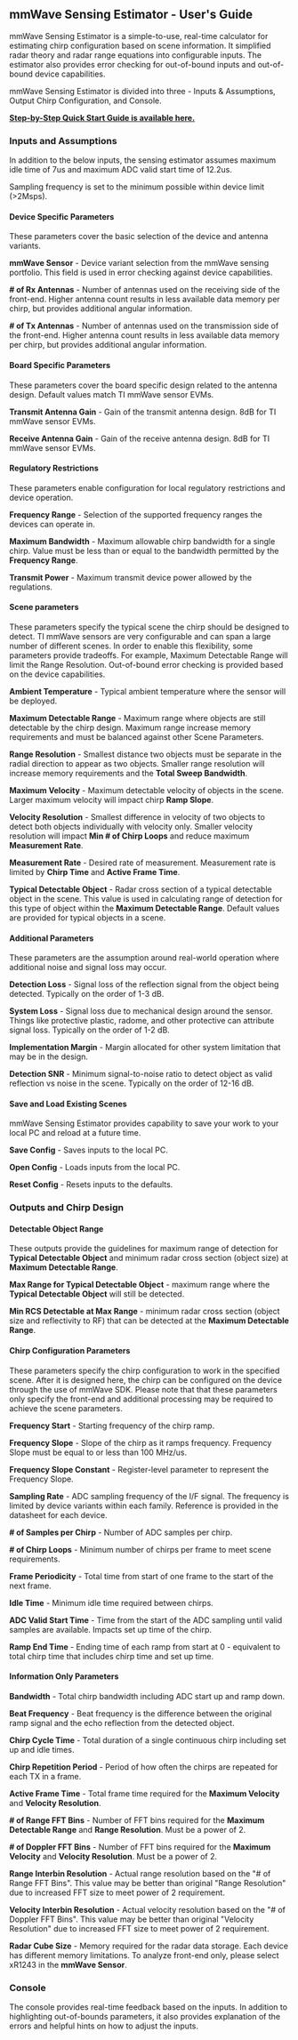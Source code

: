 ## mmWave Sensing Estimator - User's Guide

mmWave Sensing Estimator is a simple-to-use, real-time calculator for estimating chirp configuration based on scene information.  It simplified radar theory and radar range equations into configurable inputs.  The estimator also provides error checking for out-of-bound inputs and out-of-bound device capabilities.

mmWave Sensing Estimator is divided into three - Inputs & Assumptions, Output Chirp Configuration, and Console.

**<a href="app/mmwave_sensing_estimator_qsg.pdf" target="_blank">Step-by-Step Quick Start Guide is available here.</a>**

### Inputs and Assumptions

In addition to the below inputs, the sensing estimator assumes maximum idle time of 7us and maximum ADC valid start time of 12.2us.

Sampling frequency is set to the minimum possible within device limit (>2Msps).

#### Device Specific Parameters

These parameters cover the basic selection of the device and antenna variants.

**mmWave Sensor** - Device variant selection from the mmWave sensing portfolio.  This field is used in error checking against device capabilities.

**# of Rx Antennas** - Number of antennas used on the receiving side of the front-end.  Higher antenna count results in less available data memory per chirp, but provides additional angular information.

**# of Tx Antennas** - Number of antennas used on the transmission side of the front-end.  Higher antenna count results in less available data memory per chirp, but provides additional angular information.

#### Board Specific Parameters

These parameters cover the board specific design related to the antenna design.  Default values match TI mmWave sensor EVMs.

**Transmit Antenna Gain** - Gain of the transmit antenna design.  8dB for TI mmWave sensor EVMs.

**Receive Antenna Gain** - Gain of the receive antenna design.  8dB for TI mmWave sensor EVMs.

#### Regulatory Restrictions

These parameters enable configuration for local regulatory restrictions and device operation.

**Frequency Range** - Selection of the supported frequency ranges the devices can operate in.

**Maximum Bandwidth** - Maximum allowable chirp bandwidth for a single chirp.  Value must be less than or equal to the bandwidth permitted by the **Frequency Range**.

**Transmit Power** - Maximum transmit device power allowed by the regulations.

#### Scene parameters

These parameters specify the typical scene the chirp should be designed to detect.  TI mmWave sensors are very configurable and can span a large number of different scenes.  In order to enable this flexibility, some parameters provide tradeoffs.  For example, Maximum Detectable Range will limit the Range Resolution. Out-of-bound error checking is provided based on the device capabilities.

**Ambient Temperature** - Typical ambient temperature where the sensor will be deployed.

**Maximum Detectable Range** - Maximum range where objects are still detectable by the chirp design.  Maximum range increase memory requirements and must be balanced against other Scene Parameters.

**Range Resolution** - Smallest distance two objects must be separate in the radial direction to appear as two objects. Smaller range resolution will increase memory requirements and the **Total Sweep Bandwidth**.

**Maximum Velocity** - Maximum detectable velocity of objects in the scene.  Larger maximum velocity will impact chirp **Ramp Slope**.

**Velocity Resolution** - Smallest difference in velocity of two objects to detect both objects individually with velocity only. Smaller velocity resolution will impact **Min # of Chirp Loops** and reduce maximum **Measurement Rate**.

**Measurement Rate** - Desired rate of measurement.  Measurement rate is limited by **Chirp Time** and **Active Frame Time**.

**Typical Detectable Object** - Radar cross section of a typical detectable object in the scene.  This value is used in calculating range of detection for this type of object within the **Maximum Detectable Range**.  Default values are provided for typical objects in a scene.

#### Additional Parameters

These parameters are the assumption around real-world operation where additional noise and signal loss may occur.

**Detection Loss** - Signal loss of the reflection signal from the object being detected.  Typically on the order of 1-3 dB.

**System Loss** - Signal loss due to mechanical design around the sensor.  Things like protective plastic, radome, and other protective can attribute signal loss.  Typically on the order of 1-2 dB.

**Implementation Margin** - Margin allocated for other system limitation that may be in the design.

**Detection SNR** - Minimum signal-to-noise ratio to detect object as valid reflection vs noise in the scene.  Typically on the order of 12-16 dB.

#### Save and Load Existing Scenes

mmWave Sensing Estimator provides capability to save your work to your local PC and reload at a future time.  

**Save Config** - Saves inputs to the local PC.

**Open Config** - Loads inputs from the local PC.

**Reset Config** - Resets inputs to the defaults.

### Outputs and Chirp Design

#### Detectable Object Range

These outputs provide the guidelines for maximum range of detection for **Typical Detectable Object** and minimum radar cross section (object size) at **Maximum Detectable Range**.

**Max Range for Typical Detectable Object** - maximum range where the **Typical Detectable Object** will still be detected.

**Min RCS Detectable at Max Range** - minimum radar cross section (object size and reflectivity to RF) that can be detected at the **Maximum Detectable Range**.

#### Chirp Configuration Parameters

These parameters specify the chirp configuration to work in the specified scene.  After it is designed here, the chirp can be configured on the device through the use of mmWave SDK.  Please note that that these parameters only specify the front-end and additional processing may be required to achieve the scene parameters.

**Frequency Start** - Starting frequency of the chirp ramp.

**Frequency Slope** - Slope of the chirp as it ramps frequency.  Frequency Slope must be equal to or less than 100 MHz/us.

**Frequency Slope Constant** - Register-level parameter to represent the Frequency Slope.

**Sampling Rate** - ADC sampling frequency of the I/F signal.  The frequency is limited by device variants within each family.  Reference is provided in the datasheet for each device.

**# of Samples per Chirp** - Number of ADC samples per chirp.

**# of Chirp Loops** - Minimum number of chirps per frame to meet scene requirements.

**Frame Periodicity** - Total time from start of one frame to the start of the next frame.

**Idle Time** - Minimum idle time required between chirps.

**ADC Valid Start Time** - Time from the start of the ADC sampling until valid samples are available.  Impacts set up time of the chirp.

**Ramp End Time** - Ending time of each ramp from start at 0 - equivalent to total chirp time that includes chirp time and set up time.

#### Information Only Parameters

**Bandwidth** - Total chirp bandwidth including ADC start up and ramp down.

**Beat Frequency** - Beat frequency is the difference between the original ramp signal and the echo reflection from the detected object.

**Chirp Cycle Time** - Total duration of a single continuous chirp including set up and idle times.

**Chirp Repetition Period** - Period of how often the chirps are repeated for each TX in a frame.

**Active Frame Time** - Total frame time required for the **Maximum Velocity** and **Velocity Resolution**.

**# of Range FFT Bins** - Number of FFT bins required for the **Maximum Detectable Range** and **Range Resolution**.  Must be a power of 2.

**# of Doppler FFT Bins** - Number of FFT bins required for the **Maximum Velocity** and **Velocity Resolution**.  Must be a power of 2.

**Range Interbin Resolution** - Actual range resolution based on the "# of Range FFT Bins".  This value may be better than original "Range Resolution" due to increased FFT size to meet power of 2 requirement.

**Velocity Interbin Resolution** - Actual velocity resolution based on the "# of Doppler FFT Bins".  This value may be better than original "Velocity Resolution" due to increased FFT size to meet power of 2 requirement.

**Radar Cube Size** - Memory required for the radar data storage. Each device has different memory limitations.  To analyze front-end only, please select xR1243 in the **mmWave Sensor**.

### Console

The console provides real-time feedback based on the inputs.  In addition to highlighting out-of-bounds parameters, it also provides explanation of the errors and helpful hints on how to adjust the inputs.
